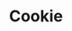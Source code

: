 ---
title: Cookie
tags: ["cookie", "cookies", "settings", "preferences", "dessert", "food"]
icon: cookie
svg: '<svg xmlns="http://www.w3.org/2000/svg" width="24" height="24" fill="none" viewBox="0 0 24 24" stroke-width="1.5" stroke-linecap="round" stroke-linejoin="round" stroke="currentColor"><path d="M12.003 21a9.003 9.003 0 0 0 8.996-8.658c.006-.153-.16-.25-.298-.181-2.476 1.247-4.006-.077-3.757-1.854a.23.23 0 0 0-.252-.257c-2.171.303-3.086-1.014-2.744-2.804a.225.225 0 0 0-.201-.261c-2.043-.182-2.212-2.54-1.861-3.69.043-.142-.059-.3-.207-.295a9.003 9.003 0 0 0 .324 18M15 16.354l.354-.354M10 17.354l.354-.354M8 8.354 8.354 8M7 13.354 7.354 13M12 12.354l.354-.354"/></svg>'
---